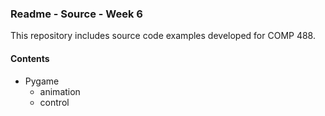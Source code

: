 ### Readme - Source - Week 6

This repository includes source code examples developed for COMP 488.

#### Contents

* Pygame
  * animation
  * control

